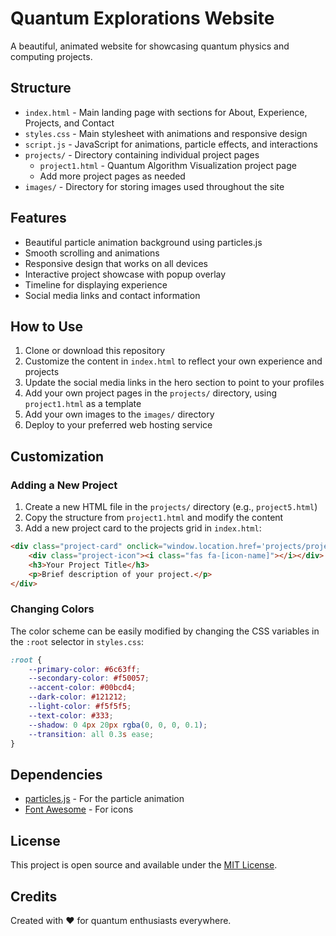 # Quantum Explorations Website

A beautiful, animated website for showcasing quantum physics and computing projects.

## Structure

- `index.html` - Main landing page with sections for About, Experience, Projects, and Contact
- `styles.css` - Main stylesheet with animations and responsive design
- `script.js` - JavaScript for animations, particle effects, and interactions
- `projects/` - Directory containing individual project pages
  - `project1.html` - Quantum Algorithm Visualization project page
  - Add more project pages as needed
- `images/` - Directory for storing images used throughout the site

## Features

- Beautiful particle animation background using particles.js
- Smooth scrolling and animations
- Responsive design that works on all devices
- Interactive project showcase with popup overlay
- Timeline for displaying experience
- Social media links and contact information

## How to Use

1. Clone or download this repository
2. Customize the content in `index.html` to reflect your own experience and projects
3. Update the social media links in the hero section to point to your profiles
4. Add your own project pages in the `projects/` directory, using `project1.html` as a template
5. Add your own images to the `images/` directory
6. Deploy to your preferred web hosting service

## Customization

### Adding a New Project

1. Create a new HTML file in the `projects/` directory (e.g., `project5.html`)
2. Copy the structure from `project1.html` and modify the content
3. Add a new project card to the projects grid in `index.html`:

```html
<div class="project-card" onclick="window.location.href='projects/project5.html'">
    <div class="project-icon"><i class="fas fa-[icon-name]"></i></div>
    <h3>Your Project Title</h3>
    <p>Brief description of your project.</p>
</div>
```

### Changing Colors

The color scheme can be easily modified by changing the CSS variables in the `:root` selector in `styles.css`:

```css
:root {
    --primary-color: #6c63ff;
    --secondary-color: #f50057;
    --accent-color: #00bcd4;
    --dark-color: #121212;
    --light-color: #f5f5f5;
    --text-color: #333;
    --shadow: 0 4px 20px rgba(0, 0, 0, 0.1);
    --transition: all 0.3s ease;
}
```

## Dependencies

- [particles.js](https://vincentgarreau.com/particles.js/) - For the particle animation
- [Font Awesome](https://fontawesome.com/) - For icons

## License

This project is open source and available under the [MIT License](LICENSE).

## Credits

Created with ❤️ for quantum enthusiasts everywhere. 